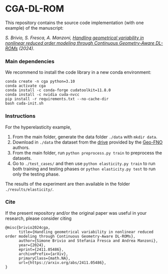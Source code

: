 # CGA-DL-ROM

This repository contains the source code implementation (with one example) of the manuscript: 

*S. Brivio, S. Fresca, A. Manzoni, [Handling geometrical variability in nonlinear reduced order modeling through Continuous Geometry-Aware DL-ROMs](https://arxiv.org/abs/2411.05486v1) (2024).*

### Main dependencies
We recommend to install the code library in a new conda environment:
```
conda create -n cga python=3.10
conda activate cga
conda install -c conda-forge cudatoolkit=11.8.0
conda install -c nvidia cuda-nvcc
pip install -r requirements.txt --no-cache-dir
bash cuda-init.sh
```

### Instructions
For the hyperelasticity example, 

1. From the main folder, generate the data folder ```./data``` with ```mkdir data```. 
2. Download in ```./data``` the dataset from the [drive](https://drive.google.com/drive/folders/1YBuaoTdOSr_qzaow-G-iwvbUI7fiUzu8) provided by the [Geo-FNO](https://github.com/neuraloperator/Geo-FNO?tab=readme-ov-file) authors.
3. From the main folder, run ```python preprocess.py train``` to preprocess the datasets.
4. Go to ```./test_cases/``` and then use ```python elasticity.py train``` to run both training and testing phases or ```python elasticity.py test``` to run only the testing phase.

The results of the experiment are then available in the folder ```./results/elasticity/```.

### Cite
If the present repository and/or the original paper was useful in your research, 
please consider citing

```
@misc{brivio2024cga,
      title={Handling geometrical variability in nonlinear reduced order modeling through Continuous Geometry-Aware DL-ROMs}, 
      author={Simone Brivio and Stefania Fresca and Andrea Manzoni},
      year={2024},
      eprint={2411.05486},
      archivePrefix={arXiv},
      primaryClass={math.NA},
      url={https://arxiv.org/abs/2411.05486}, 
}
```

